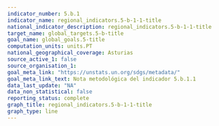 ```yaml
---
indicator_number: 5.b.1
indicator_name: regional_indicators.5-b-1-1-title
national_indicator_description: regional_indicators.5-b-1-1-title
target_name: global_targets.5-b-title
goal_name: global_goals.5-title
computation_units: units.PT
national_geographical_coverage: Asturias
source_active_1: false
source_organisation_1:  
goal_meta_link: "https://unstats.un.org/sdgs/metadata/"
goal_meta_link_text: Nota metodológica del indicador 5.b.1.1
data_last_update: "NA"
data_non_statistical: false
reporting_status: complete
graph_title: regional_indicators.5-b-1-1-title
graph_type: line
---
```

